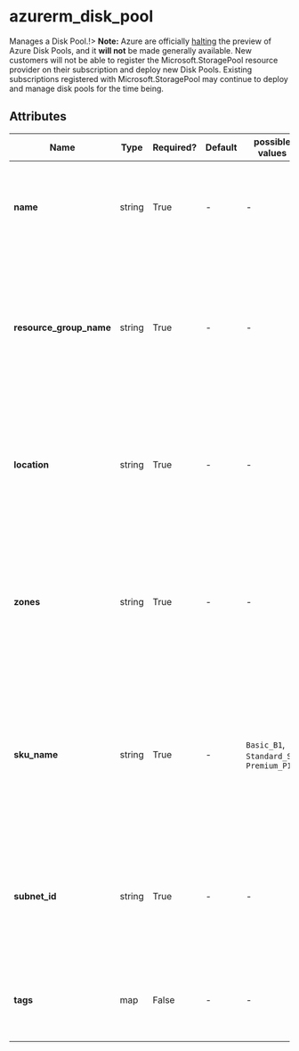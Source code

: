 # azurerm_disk_pool

Manages a Disk Pool.!> **Note:** Azure are officially [halting](https://learn.microsoft.com/en-us/azure/azure-vmware/attach-disk-pools-to-azure-vmware-solution-hosts?tabs=azure-cli) the preview of Azure Disk Pools, and it **will not** be made generally available. New customers will not be able to register the Microsoft.StoragePool resource provider on their subscription and deploy new Disk Pools. Existing subscriptions registered with Microsoft.StoragePool may continue to deploy and manage disk pools for the time being.

## Attributes

| Name | Type | Required? | Default  | possible values | Description |
| ---- | ---- | --------- | -------- | ----------- | ----------- |
| **name** | string | True | -  |  -  | The name of the Disk Pool. Changing this forces a new Disk Pool to be created. | 
| **resource_group_name** | string | True | -  |  -  | The name of the Resource Group where the Disk Pool should exist. Changing this forces a new Disk Pool to be created. | 
| **location** | string | True | -  |  -  | The Azure Region where the Disk Pool should exist. Changing this forces a new Disk Pool to be created. | 
| **zones** | string | True | -  |  -  | Specifies a list of Availability Zones in which this Disk Pool should be located. Changing this forces a new Disk Pool to be created. | 
| **sku_name** | string | True | -  |  `Basic_B1`, `Standard_S1`, `Premium_P1`  | The SKU of the Disk Pool. Possible values are `Basic_B1`, `Standard_S1` and `Premium_P1`. Changing this forces a new Disk Pool to be created. | 
| **subnet_id** | string | True | -  |  -  | The ID of the Subnet where the Disk Pool should be created. Changing this forces a new Disk Pool to be created. | 
| **tags** | map | False | -  |  -  | A mapping of tags which should be assigned to the Disk Pool. | 

